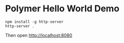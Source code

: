 Polymer Hello World Demo
========================

```
npm install -g http-server
http-server .
```

Then open <http://localhost:8080>